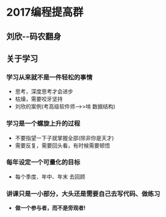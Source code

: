 # 2017编程提高群
## 刘欣--码农翻身
## 关于学习
### 学习从来就不是一件轻松的事情
- 思考，深度思考才会进步
- 枯燥，需要咬牙坚持
- 刘欣的案例(考高级软件师-->>啃 数据结构)
### 学习是一个螺旋上升的过程
- 不要指望一下子就掌握全部(除非你是天才)
- 需要反复，需要回头看，有时候需要顿悟
### 每年设定一个可量化的目标
- 每个季度、年中、年末 去回顾
### 讲课只是一小部分，大头还是需要自己去写代码、做练习
- **做一个参与者，而不是旁观者!**
